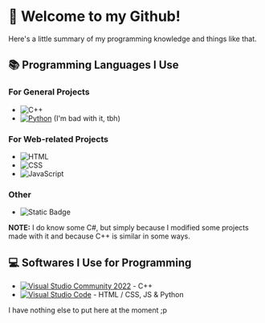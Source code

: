 # 👋 Welcome to my Github!
Here's a little summary of my programming knowledge and things like that.

## 📚 Programming Languages I Use

### For General Projects
- <img alt="C++" src="https://img.shields.io/badge/C%2B%2B-4183c4?logo=c%2B%2B&logoColor=white">
- <a href="https://www.python.org/downloads/"><img alt="Python" src="https://img.shields.io/badge/Python-14354C.svg?logo=python&logoColor=white"></a> (I'm bad with it, tbh)

### For Web-related Projects
- <img alt="HTML" src="https://img.shields.io/badge/HTML-E34F26.svg?logo=html5&logoColor=white">
- <img alt="CSS" src="https://img.shields.io/badge/CSS-1572B6.svg?logo=css3&logoColor=white">
- <img alt="JavaScript" src="https://img.shields.io/badge/JavaScript-F7DF1E.svg?logo=javascript&logoColor=white">

### Other
- <img alt="Static Badge" src="https://img.shields.io/badge/GDScript-%23458dc0?logo=godotengine&logoColor=white&link=https%3A%2F%2Fdocs.godotengine.org%2Fen%2Fstable%2Ftutorials%2Fscripting%2Fgdscript%2Fgdscript_basics.html">

**NOTE:** I do know some C#, but simply because I modified some projects made with it and because C++ is similar in some ways.


## 💻 Softwares I Use for Programming

- <a href="https://visualstudio.microsoft.com/vs/community/"><img alt="Visual Studio Community 2022" src="https://img.shields.io/badge/Visual%20Studio%20Community%202022-a175d9?logo=visual%20studio"></a> - C++
- <a href="https://code.visualstudio.com/"><img alt="Visual Studio Code" src="https://img.shields.io/badge/Visual%20Studio%20Code-0078d7.svg?logo=visual-studio-code&logoColor=white"></a> - HTML / CSS, JS & Python

I have nothing else to put here at the moment ;p
